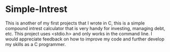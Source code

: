 # Simple-Intrest
This is another of my first projects that I wrote in C, this is a simple compound intrest calculator that is very handy for investing, managing debt, etc.
This project uses <stdio.h> and only works in the command line. I would appreciate feedback on how to improve my code and further develop my skills as a C
programmer.
